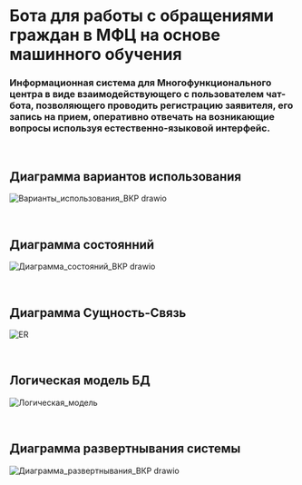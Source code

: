 # Бота для работы с обращениями граждан в МФЦ на основе машинного обучения


### Информационная система для Многофункционального центра в виде взаимодействующего с пользователем чат-бота, позволяющего проводить регистрацию заявителя, его запись на прием, оперативно отвечать на возникающие вопросы используя естественно-языковой интерфейс. 



<br/>

## Диаграмма вариантов использования
![Варианты_использования_ВКР drawio](https://user-images.githubusercontent.com/55694272/217096161-1271a6d5-7fea-45a8-9c69-713dc96fc54e.png)

<br/>

## Диаграмма состоянний
![Диаграмма_состояний_ВКР drawio](https://user-images.githubusercontent.com/55694272/217096183-d76ce096-78bf-420b-b19a-af16340866be.png)

<br/>

## Диаграмма Сущность-Связь
![ER](https://user-images.githubusercontent.com/55694272/217096213-da8297c9-439b-4df0-a97b-0d0c03e8fb70.png)

<br/>

## Логическая модель БД
![Логическая_модель](https://user-images.githubusercontent.com/55694272/217096225-2c577d97-50e6-4750-8b0b-b5b9bec4e30b.png)

<br/>

## Диаграмма развертнывания системы
![Диаграмма_развертнывания_ВКР drawio](https://user-images.githubusercontent.com/55694272/217096262-5478ea13-f670-4db2-9b8d-90356a8d119c.png)
